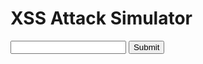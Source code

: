 # XSS Attack Simulator
<form method="POST">
    <input type="text" name="text_content">
    <input type="submit">
</form>